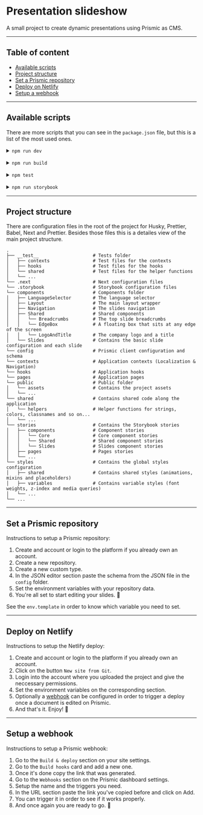 # Presentation slideshow

A small project to create dynamic presentations using Prismic as CMS.

---

## Table of content

-   [Available scripts](#available-scripts)
-   [Project structure](#project-structure)
-   [Set a Prismic repository](#set-a-prismic-repository)
-   [Deploy on Netlify](#deploy-on-netlify)
-   [Setup a webhook](#setup-a-webhook)

---

## Available scripts

There are more scripts that you can see in the `package.json` file, but this is a list of the most used ones.

<details style="margin-bottom: 15px">
<summary><code>npm run dev</code></summary>
<p style="font-size: 14px; padding: 5px 0 0 10px">
    Runs the app in development mode.<br>
    Open <a target="_blank" href="http://localhost:3000/">http://localhost:3000/</a> to view it in the browser.
</p>
</details>

<details style="margin-bottom: 15px">
<summary><code>npm run build</code></summary>
<p style="font-size: 14px; padding: 5px 0 0 10px">Builds the app in production mode.</p>
</details>

<details style="margin-bottom: 15px">
<summary><code>npm test</code></summary>
<p style="font-size: 14px; padding: 5px 0 0 10px">Launches the test runner in the interactive watch mode.</p>
</details>

<details style="margin-bottom: 15px">
<summary><code>npm run storybook</code></summary>
<p style="font-size: 14px; padding: 5px 0 0 10px">
    Runs Storybook.<br>
    Open <a target="_blank" href="http://localhost:6006/">http://localhost:6006/</a> to view it in the browser.
</p>
</details>

---

## Project structure

There are configuration files in the root of the project for Husky, Prettier, Babel, Next and Prettier.
Besides those files this is a detailes view of the main project structure.

    .
    ├── __test__                    # Tests folder
    │   ├── contexts                # Test files for the contexts
    │   ├── hooks                   # Test files for the hooks
    │   └── shared                  # Test files for the helper functions
    │   └── ...
    └── .next                       # Next configuration files
    └── .storybook                  # Storybook configuration files
    └── components                  # Components folder
    │   ├── LanguageSelector        # The language selector
    │   ├── Layout                  # The main layout wrapper
    │   ├── Navigation              # The slides navigation
    │   ├── Shared                  # Shared components
    │   │   └── Breadcrumbs         # The top slide breadcrumbs
    │   │   └── EdgeBox             # A floating box that sits at any edge of the screen
    │   │   └── LogoAndTitle        # The company logo and a title
    │   └── Slides                  # Contains the basic slide configuration and each slide
    └── config                      # Prismic client configuration and schema
    └── contexts                    # Application contexts (Localization & Navigation)
    └── hooks                       # Application hooks
    └── pages                       # Application pages
    └── public                      # Public folder
    │   └── assets                  # Contains the project assets
    │   └── ...
    └── shared                      # Contains shared code along the application
    │   └── helpers                 # Helper functions for strings, colors, classnames and so on...
    │   └── ...
    └── stories                     # Contains the Storybook stories
    │   ├── components              # Component stories
    │   │   └── Core                # Core component stories
    │   │   └── Shared              # Shared component stories
    │   │   └── Slides              # Slides component stories
    │   ├── pages                   # Pages stories
    │   └── ...
    └── styles                      # Contains the global styles configuration
    │   ├── shared                  # Contains shared styles (animations, mixins and placeholders)
    │   ├── variables               # Contains variable styles (font weights, z-index and media queries)
    │   └── ...
    └── ...

---

## Set a Prismic repository

Instructions to setup a Prismic repository:

1. Create and account or login to the platform if you already own an account.
2. Create a new repository.
3. Create a new custom type.
4. In the JSON editor section paste the schema from the JSON file in the `config` folder.
5. Set the environment variables with your repository data.
6. You're all set to start editing your slides. 🚀

See the `env.template` in order to know which variable you need to set.

---

## Deploy on Netlify

Instructions to setup the Netlify deploy:

1. Create and account or login to the platform if you already own an account.
2. Click on the button `New site from Git`.
3. Login into the account where you uploaded the project and give the neccessary permissions.
4. Set the environment variables on the corresponding section.
5. Optionally a [webhook](#setup-a-webhook) can be configured in order to trigger a deploy once a document is edited on Prismic.
6. And that's it. Enjoy! 🚀

---

## Setup a webhook

Instructions to setup a Prismic webhook:

1. Go to the `Build & deploy` section on your site settings.
2. Go to the `Build hooks` card and add a new one.
3. Once it's done copy the link that was generated.
4. Go to the `Webhooks` section on the Prismic dashboard settings.
5. Setup the name and the triggers you need.
6. In the URL section paste the link you've copied before and click on Add.
7. You can trigger it in order to see if it works properly.
8. And once again you are ready to go. 🚀
